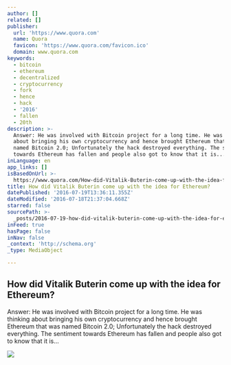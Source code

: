 ```yaml
---
author: []
related: []
publisher:
  url: 'https://www.quora.com'
  name: Quora
  favicon: 'https://www.quora.com/favicon.ico'
  domain: www.quora.com
keywords:
  - bitcoin
  - ethereum
  - decentralized
  - cryptocurrency
  - fork
  - hence
  - hack
  - '2016'
  - fallen
  - 20th
description: >-
  Answer: He was involved with Bitcoin project for a long time. He was thinking
  about bringing his own cryptocurrency and hence brought Ethereum that was
  named Bitcoin 2.0; Unfortunately the hack destroyed everything. The sentiment
  towards Ethereum has fallen and people also got to know that it is...
inLanguage: en
app_links: []
isBasedOnUrl: >-
  https://www.quora.com/How-did-Vitalik-Buterin-come-up-with-the-idea-for-Ethereum
title: How did Vitalik Buterin come up with the idea for Ethereum?
datePublished: '2016-07-19T13:36:11.355Z'
dateModified: '2016-07-18T21:37:04.668Z'
starred: false
sourcePath: >-
  _posts/2016-07-19-how-did-vitalik-buterin-come-up-with-the-idea-for-ethereum.md
inFeed: true
hasPage: false
inNav: false
_context: 'http://schema.org'
_type: MediaObject

---
```

<article style=""><h1>How did Vitalik Buterin come up with the idea for Ethereum?</h1><p>Answer: He was involved with Bitcoin project for a long time. He was thinking about bringing his own cryptocurrency and hence brought Ethereum that was named Bitcoin 2.0; Unfortunately the hack destroyed everything. The sentiment towards Ethereum has fallen and people also got to know that it is...</p><img src="https://qsf.ec.quoracdn.net/-images.new_grid.fb_share_default.pnge6dde9cfa6e03c43.png" /></article>